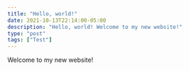```yaml
---
title: "Hello, world!"
date: 2021-10-13T22:14:00-05:00
description: "Hello, world! Welcome to my new website!"
type: "post"
tags: ["Test"]
---
```



Welcome to my new website!
